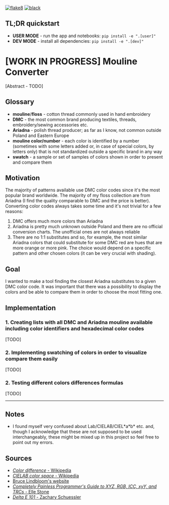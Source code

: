 [![flake8](https://github.com/JuliaSzulc/mouline_converter/actions/workflows/flake8.yml/badge.svg?branch=main&event=push)](https://github.com/JuliaSzulc/mouline_converter/actions/workflows/flake8.yml) [![black](https://github.com/JuliaSzulc/mouline_converter/actions/workflows/black.yaml/badge.svg?branch=main&event=push)](https://github.com/JuliaSzulc/mouline_converter/actions/workflows/black.yaml)

## TL;DR quickstart
- **USER MODE** - run the app and notebooks:
`pip install -e ".[user]"`
- **DEV MODE** - install all dependencies:
`pip install -e ".[dev]"`

# [WORK IN PROGRESS] Mouline Converter
[Abstract - TODO]

## Glossary
* **mouline**/**floss** - cotton thread commonly used in hand embroidery
* **DMC** - the most common brand producing textiles, threads, embroidery/sewing accessories etc.
* **Ariadna** - polish thread producer; as far as I know, not common outside Poland and Eastern Europe
* **mouline color/number** - each color is identified by a number (sometimes with some letters added or, in case of special colors, by letters only) that is not standardized outside a specific brand in any way
* **swatch** - a sample or set of samples of colors shown in order to present and compare them

## Motivation
The majority of patterns available use DMC color codes since it's the most popular brand worldwide. The majority of my floss collection are from Ariadna (I find the quality comparable to DMC and the price is better). Converting color codes always takes some time and it's not trivial for a few reasons:
1. DMC offers much more colors than Ariadna
2. Ariadna is pretty much unknown outside Poland and there are no official conversion charts. The unofficial ones are not always reliable
3. There are no 1:1 substitutes and so, for example, the most similar Ariadna colors that could substitute for some DMC red are hues that are more orange or more pink. The choice would depend on a specific pattern and other chosen colors (it can be very crucial with shading).

## Goal
I wanted to make a tool finding the closest Ariadna substitutes to a given DMC color code. It was important that there was a possibility to display the colors and be able to compare them in order to choose the most fitting one.

## Implementation
### 1. Creating lists with all DMC and Ariadna mouline available including color identifiers and hexadecimal color codes
[TODO]
### 2. Implementing swatching of colors in order to visualize compare them easily
[TODO]
### 2. Testing different colors differences formulas
[TODO]

___
## Notes
* I found myself very confused about Lab/CIELAB/CIEL\*a\*b\* etc. and, though I acknowledge that these are not supposed to be used interchangeably, these might be mixed up in this project so feel free to point out my errors.
## Sources
* [*Color difference* - Wikipedia](https://en.wikipedia.org/wiki/Color_difference)
* [*CIELAB color space* - Wikipedia](https://en.wikipedia.org/wiki/CIELAB_color_space)
* [Bruce Lindbloom's website](http://www.brucelindbloom.com/)
* [*Completely Painless Programmer's Guide to XYZ, RGB, ICC, xyY, and TRCs* - Elle Stone](https://ninedegreesbelow.com/photography/xyz-rgb.html)
* [*Delta E 101* - Zachary Schuessler](https://zschuessler.github.io/DeltaE/learn/)
